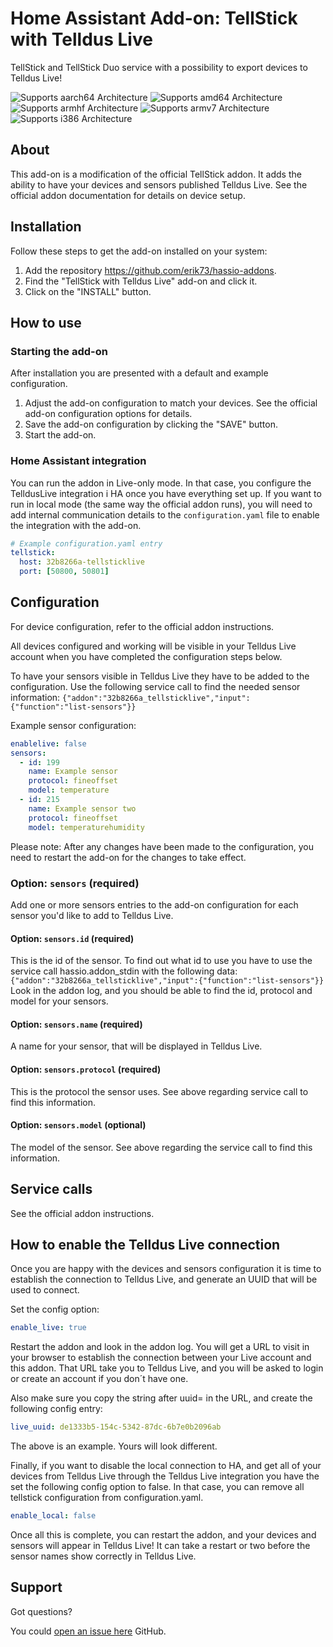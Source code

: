 # Home Assistant Add-on: TellStick with Telldus Live

TellStick and TellStick Duo service with a possibility to export devices to Telldus Live!

![Supports aarch64 Architecture][aarch64-shield] ![Supports amd64 Architecture][amd64-shield] ![Supports armhf Architecture][armhf-shield] ![Supports armv7 Architecture][armv7-shield] ![Supports i386 Architecture][i386-shield]

## About

This add-on is a modification of the official TellStick addon.
It adds the ability to have your devices and sensors published Telldus Live.
See the official addon documentation for details on device setup.

## Installation

Follow these steps to get the add-on installed on your system:

1.  Add the repository https://github.com/erik73/hassio-addons.
2.  Find the "TellStick with Telldus Live" add-on and click it.
3.  Click on the "INSTALL" button.

## How to use

### Starting the add-on

After installation you are presented with a default and example configuration.

1.  Adjust the add-on configuration to match your devices. See the official add-on
    configuration options for details.
2.  Save the add-on configuration by clicking the "SAVE" button.
3.  Start the add-on.

### Home Assistant integration

You can run the addon in Live-only mode. In that case, you configure the TelldusLive integration i HA once you have everything set up.
If you want to run in local mode (the same way the official addon runs), you will need to add internal communication details to the `configuration.yaml`
file to enable the integration with the add-on.

```yaml
# Example configuration.yaml entry
tellstick:
  host: 32b8266a-tellsticklive
  port: [50800, 50801]
```

## Configuration

For device configuration, refer to the official addon instructions.

All devices configured and working will be visible in your Telldus Live account when you have completed the
configuration steps below.

To have your sensors visible in Telldus Live they have to be added to the configuration.
Use the following service call to find the needed sensor information:
`{"addon":"32b8266a_tellsticklive","input":{"function":"list-sensors"}}`

Example sensor configuration:

```yaml
enablelive: false
sensors:
  - id: 199
    name: Example sensor
    protocol: fineoffset
    model: temperature
  - id: 215
    name: Example sensor two
    protocol: fineoffset
    model: temperaturehumidity
```

Please note: After any changes have been made to the configuration,
you need to restart the add-on for the changes to take effect.

### Option: `sensors` (required)

Add one or more sensors entries to the add-on configuration for each
sensor you'd like to add to Telldus Live.

#### Option: `sensors.id` (required)

This is the id of the sensor. To find out what id to use you have to use the service call hassio.addon_stdin with the following data:
`{"addon":"32b8266a_tellsticklive","input":{"function":"list-sensors"}}`
Look in the addon log, and you should be able to find the id, protocol and model for your sensors.

#### Option: `sensors.name` (required)

A name for your sensor, that will be displayed in Telldus Live.

#### Option: `sensors.protocol` (required)

This is the protocol the sensor uses. See above regarding service call to find this information.

#### Option: `sensors.model` (optional)

The model of the sensor. See above regarding the service call to find this information.

## Service calls

See the official addon instructions.

## How to enable the Telldus Live connection

Once you are happy with the devices and sensors configuration it is time to establish
the connection to Telldus Live, and generate an UUID that will be used to connect.

Set the config option:

```yaml
enable_live: true
```

Restart the addon and look in the addon log.
You will get a URL to visit in your browser to establish the connection
between your Live account and this addon.
That URL take you to Telldus Live, and you will be asked to login or create an account
if you don´t have one.

Also make sure you copy the string after uuid= in the URL, and create the following config entry:

```yaml
live_uuid: de1333b5-154c-5342-87dc-6b7e0b2096ab
```

The above is an example. Yours will look different.

Finally, if you want to disable the local connection to HA, and get all of your devices from Telldus Live through the Telldus Live integration
you have the set the following config option to false. In that case, you can remove all tellstick configuration from configuration.yaml.

```yaml
enable_local: false
```

Once all this is complete, you can restart the addon, and your devices and sensors will appear
in Telldus Live!
It can take a restart or two before the sensor names show correctly in Telldus Live.

## Support

Got questions?

You could [open an issue here][issue] GitHub.

[aarch64-shield]: https://img.shields.io/badge/aarch64-yes-green.svg
[amd64-shield]: https://img.shields.io/badge/amd64-yes-green.svg
[armhf-shield]: https://img.shields.io/badge/armhf-yes-green.svg
[armv7-shield]: https://img.shields.io/badge/armv7-yes-green.svg
[conf]: http://developer.telldus.com/wiki/TellStick_conf
[i386-shield]: https://img.shields.io/badge/i386-yes-green.svg
[issue]: https://github.com/erik73/addon-tellsticklive/issues
[protocol-list]: http://developer.telldus.com/wiki/TellStick_conf
[repository]: https://github.com/erik73/hassio-addons
